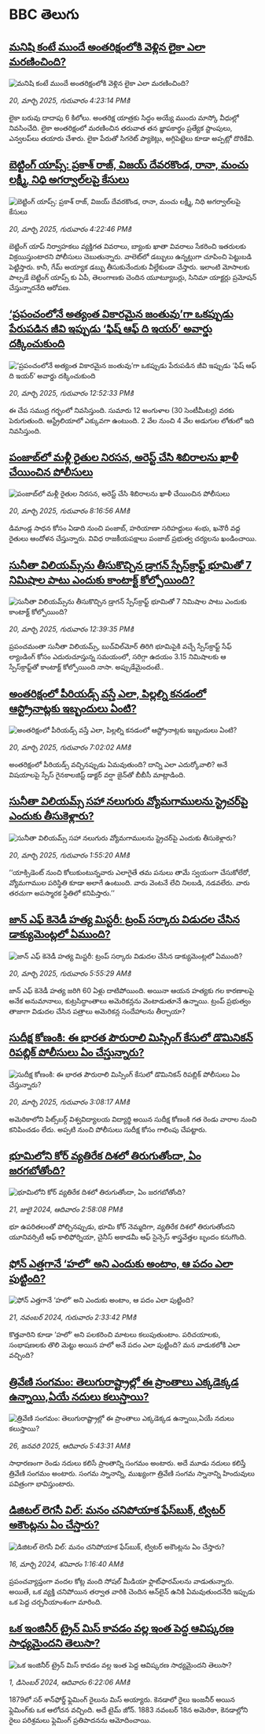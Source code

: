 # BBC తెలుగు## [మనిషి కంటే ముందే అంతరిక్షంలోకి వెళ్లిన లైకా ఎలా మరణించింది?](https://www.bbc.com/telugu/articles/c8712g7v832o?at_campaign=githubrss)![మనిషి కంటే ముందే అంతరిక్షంలోకి వెళ్లిన లైకా ఎలా మరణించింది?](https://ichef.bbci.co.uk/ace/standard/240/cpsprodpb/595e/live/017de3c0-0577-11f0-b672-5dfc6aa79db2.jpg)_20, మార్చి 2025, గురువారం 4:23:14 PMకి_లైకా బరువు దాదాపు 6 కిలోలు. అంతరిక్ష యాత్రకు సిద్ధం అయ్యే ముందు మాస్కో వీధుల్లో నివసించేది. లైకా అంతరిక్షంలో మరణించిన తరువాత తన జ్ఞాపకార్థం ప్రత్యేక స్టాంపులు, ఎన్వలప్‌లు తయారు చేశారు. లైకా పేరుతో సిగరెట్ ప్యాకెట్లు, అగ్గిపెట్టెలు కూడా అప్పట్లో దొరికేవి.## [బెట్టింగ్ యాప్స్: ప్రకాశ్‌ రాజ్, విజయ్ దేవరకొండ, రానా, మంచు లక్ష్మీ, నిధి అగర్వాల్‌‌లపై కేసులు](https://www.bbc.com/telugu/articles/c62zd1mm71po?at_campaign=githubrss)![బెట్టింగ్ యాప్స్: ప్రకాశ్‌ రాజ్, విజయ్ దేవరకొండ, రానా, మంచు లక్ష్మీ, నిధి అగర్వాల్‌‌లపై కేసులు](https://ichef.bbci.co.uk/ace/standard/240/cpsprodpb/380e/live/7ed74ff0-055e-11f0-b8d2-617de79a7a08.jpg)_20, మార్చి 2025, గురువారం 4:22:46 PMకి_బెట్టింగ్ యాప్ నిర్వాహకలు వ్యక్తిగత వివరాలు, బ్యాంకు ఖాతా వివరాలు సేకరించి ఇతరులకు విక్రయిస్తుంటారని పోలీసులు చెబుతున్నారు. వాలెట్‌లో డబ్బులు ఉన్నట్లుగా చూపించి పెట్టుబడి పెట్టిస్తారు. కానీ, గేమ్ అయ్యాక డబ్బు తీసుకునేందుకు వీల్లేకుండా చేస్తారు. ఇలాంటి మోసాలకు పాల్పడే బెట్టింగ్ యాప్స్ కు ఏపీ, తెలంగాణకు చెందిన యూట్యూబర్లు, సినిమా యాక్టర్లు ప్రమోషన్ చేస్తున్నారనేది ఆరోపణ.## [‘ప్రపంచంలోనే అత్యంత వికారమైన జంతువు’గా ఒకప్పుడు పేరుపడిన జీవి ఇప్పుడు ‘ఫిష్ ఆఫ్ ది ఇయర్’ అవార్డు దక్కించుకుంది](https://www.bbc.com/telugu/articles/c23423n3jlpo?at_campaign=githubrss)![‘ప్రపంచంలోనే అత్యంత వికారమైన జంతువు’గా ఒకప్పుడు పేరుపడిన జీవి ఇప్పుడు ‘ఫిష్ ఆఫ్ ది ఇయర్’ అవార్డు దక్కించుకుంది](https://ichef.bbci.co.uk/ace/standard/240/cpsprodpb/ba77/live/50b6eb60-04a7-11f0-94d4-6f954f5dcfa3.jpg)_20, మార్చి 2025, గురువారం 12:52:33 PMకి_ఈ చేప సముద్ర గర్భంలో నివసిస్తుంది. సుమారు 12 అంగుళాల (30 సెంటీమీటర్ల) వరకు పెరుగుతుంది.
ఆస్ట్రేలియాలో ఎక్కువగా ఉంటుంది. 2 వేల నుంచి 4 వేల అడుగుల లోతులో ఇది నివసిస్తుంది.## [పంజాబ్‌లో మళ్లీ రైతుల నిరసన, అరెస్ట్ చేసి శిబిరాలను ఖాళీ చేయించిన పోలీసులు ](https://www.bbc.com/telugu/articles/cr427qd1lxeo?at_campaign=githubrss)![పంజాబ్‌లో మళ్లీ రైతుల నిరసన, అరెస్ట్ చేసి శిబిరాలను ఖాళీ చేయించిన పోలీసులు ](https://ichef.bbci.co.uk/ace/standard/240/cpsprodpb/f842/live/08a04bc0-0554-11f0-944e-29ccdb22834c.jpg)_20, మార్చి 2025, గురువారం 8:16:56 AMకి_డిమాండ్ల సాధన కోసం ఏడాది నుంచి పంజాబ్, హరియాణా సరిహద్దులు శంభు, ఖనౌరీ వద్ద రైతులు ఆందోళన చేస్తున్నారు. వివిధ రాజకీయపక్షాలు పంజాబ్ ప్రభుత్వ చర్యలను ఖండించాయి.## [సునీతా విలియమ్స్‌ను తీసుకొచ్చిన డ్రాగన్ స్పేస్‌క్రాఫ్ట్ భూమితో 7 నిమిషాల పాటు ఎందుకు కాంటాక్ట్‌ కోల్పోయింది?](https://www.bbc.com/telugu/articles/cvgwlkj8npyo?at_campaign=githubrss)![సునీతా విలియమ్స్‌ను తీసుకొచ్చిన డ్రాగన్ స్పేస్‌క్రాఫ్ట్ భూమితో 7 నిమిషాల పాటు ఎందుకు కాంటాక్ట్‌ కోల్పోయింది?](https://ichef.bbci.co.uk/ace/standard/240/cpsprodpb/892a/live/f35aad80-0564-11f0-97d3-37df2b293ed1.png)_20, మార్చి 2025, గురువారం 12:39:35 PMకి_ప్రపంచమంతా సునీతా విలియమ్స్, బుచ్‌విల్‌మోర్ తిరిగి భూమిపైకి వచ్చే స్పేస్‌క్రాఫ్ట్ సేఫ్ ల్యాండింగ్ కోసం ఎదురుచూస్తున్న సమయంలో, సరిగ్గా ఉదయం 3.15 నిమిషాలకు ఆ స్పేస్‌క్రాఫ్ట్‌తో కాంటాక్ట్ కోల్పోయింది నాసా. అప్పుడేమైందంటే..## [అంతరిక్షంలో పీరియడ్స్ వస్తే ఎలా, పిల్లల్ని కనడంలో ఆస్ట్రోనాట్లకు ఇబ్బందులు ఏంటి?](https://www.bbc.com/telugu/articles/czje8v9wkvjo?at_campaign=githubrss)![అంతరిక్షంలో పీరియడ్స్ వస్తే ఎలా, పిల్లల్ని కనడంలో ఆస్ట్రోనాట్లకు ఇబ్బందులు ఏంటి?](https://ichef.bbci.co.uk/ace/standard/240/cpsprodpb/3387/live/0db61180-054a-11f0-97d3-37df2b293ed1.jpg)_20, మార్చి 2025, గురువారం 7:02:02 AMకి_అంతరిక్షంలో పీరియడ్స్ వచ్చినప్పుడు ఏమవుతుంది? దాన్ని ఎలా ఎదుర్కోవాలి? అనే విషయాలపై  స్పేస్‌ గైనకాలజిస్ట్‌ డాక్టర్ వర్షా జైన్‌తో బీబీసీ మాట్లాడింది.## [సునీతా విలియమ్స్‌ సహా నలుగురు  వ్యోమగాములను స్ట్రెచర్‌పై ఎందుకు తీసుకెళ్లారు?](https://www.bbc.com/telugu/articles/cevxl91wl7go?at_campaign=githubrss)![సునీతా విలియమ్స్‌ సహా నలుగురు  వ్యోమగాములను స్ట్రెచర్‌పై ఎందుకు తీసుకెళ్లారు?](https://ichef.bbci.co.uk/ace/standard/240/cpsprodpb/6d7c/live/f8125c40-052f-11f0-94d4-6f954f5dcfa3.jpg)_20, మార్చి 2025, గురువారం 1:55:20 AMకి_‘‘యాక్సిడెంట్ నుంచి కోలుకుంటున్నవారు ఎలాగైతే తమ పనులు తామే స్వయంగా చేసుకోలేరో, వ్యోమగాముల పరిస్థితి కూడా అలాగే ఉంటుంది. వారు వెంటనే లేచి నిలబడి, నడవలేరు. వారు తరచుగా అపస్మారక స్థితిలో కనిపిస్తారు.’’## [జాన్ ఎఫ్ కెనెడీ హత్య మిస్టరీ: ట్రంప్ సర్కారు విడుదల చేసిన డాక్యుమెంట్లలో ఏముంది?](https://www.bbc.com/telugu/articles/cvgem88vmvvo?at_campaign=githubrss)![జాన్ ఎఫ్ కెనెడీ హత్య మిస్టరీ: ట్రంప్ సర్కారు విడుదల చేసిన డాక్యుమెంట్లలో ఏముంది?](https://ichef.bbci.co.uk/ace/standard/240/cpsprodpb/670e/live/f99c54a0-0550-11f0-88b7-5556e7b55c5e.jpg)_20, మార్చి 2025, గురువారం 5:55:29 AMకి_జాన్ ఎఫ్ కెనెడీ హత్య జరిగి 60 ఏళ్లు దాటిపోయింది. అయినా ఆయన హత్యకు గల కారణాలపై అనేక అనుమానాలు, కుట్రసిద్ధాంతాలు అమెరికన్లను వెంటాడుతూనే ఉన్నాయి. ట్రంప్ ప్రభుత్వం తాజాగా విడుదల చేసిన పత్రాలు అమెరికన్ల సందేహాలను తీర్చాయా?## [సుదీక్ష కోణంకి: ఈ భారత పౌరురాలి మిస్సింగ్ కేసులో డొమినికన్ రిపబ్లిక్  పోలీసులు ఏం చేస్తున్నారు?  ](https://www.bbc.com/telugu/articles/c99n2rk32rro?at_campaign=githubrss)![సుదీక్ష కోణంకి: ఈ భారత పౌరురాలి మిస్సింగ్ కేసులో డొమినికన్ రిపబ్లిక్  పోలీసులు ఏం చేస్తున్నారు?  ](https://ichef.bbci.co.uk/ace/standard/240/cpsprodpb/4fc9/live/79e795c0-04d9-11f0-88b7-5556e7b55c5e.jpg)_20, మార్చి 2025, గురువారం 3:08:17 AMకి_అమెరికాలోని పిట్స్‌బర్గ్ విశ్వవిద్యాలయ విద్యార్థి అయిన సుదీక్ష కోణంకి  గత రెండు వారాల నుంచి కనిపించడం లేదు. అప్పటి నుంచి పోలీసులు సుదీక్ష కోసం గాలింపు చేపట్టారు.## [భూమిలోని కోర్ వ్యతిరేక దిశలో తిరుగుతోందా, ఏం జరగబోతోంది?](https://www.bbc.com/telugu/articles/crgr7rnd7g4o?at_campaign=githubrss)![భూమిలోని కోర్ వ్యతిరేక దిశలో తిరుగుతోందా, ఏం జరగబోతోంది?](https://ichef.bbci.co.uk/ace/standard/240/cpsprodpb/cc28/live/4457bc00-3ec3-11ef-b2f4-77406157b906.jpg)_21, జులై 2024, ఆదివారం 2:58:08 PMకి_భూ ఉపరితలంతో పోల్చినప్పుడు, భూమి కోర్ నెమ్మదిగా, వ్యతిరేక దిశలో తిరుగుతోందని యూనివర్సిటీ ఆఫ్ కాలిఫోర్నియా, చైనీస్ అకాడమీ ఆఫ్ సైన్సెస్‌ శాస్త్రవేత్తల బృందం కనుగొంది.## [ఫోన్ ఎత్తగానే ‘హలో’ అని ఎందుకు అంటాం, ఆ పదం ఎలా పుట్టింది?](https://www.bbc.com/telugu/articles/cgj7x7gdjq4o?at_campaign=githubrss)![ఫోన్ ఎత్తగానే ‘హలో’ అని ఎందుకు అంటాం, ఆ పదం ఎలా పుట్టింది?](https://ichef.bbci.co.uk/ace/standard/240/cpsprodpb/0618/live/7a20ebb0-a807-11ef-b21e-5359bd56d02f.jpg)_21, నవంబర్ 2024, గురువారం 2:33:42 PMకి_కొత్తవారిని కూడా ‘హలో’ అని పలకరించి మాటలు కలుపుతుంటాం.  పరిచయాలకు, సంభాషణలకు తొలి మెట్టు అయిన హలో అనే పదం ఎలా పుట్టింది? మన వాడుకలోకి ఎలా వచ్చింది?## [త్రివేణి సంగమం: తెలుగురాష్ట్రాల్లో ఈ ప్రాంతాలు ఎక్కడెక్కడ ఉన్నాయి,ఏయే నదులు కలుస్తాయి? ](https://www.bbc.com/telugu/articles/cz7elrr17jeo?at_campaign=githubrss)![త్రివేణి సంగమం: తెలుగురాష్ట్రాల్లో ఈ ప్రాంతాలు ఎక్కడెక్కడ ఉన్నాయి,ఏయే నదులు కలుస్తాయి? ](https://ichef.bbci.co.uk/ace/standard/240/cpsprodpb/9dad/live/7f50e780-da42-11ef-a37f-eba91255dc3d.jpg)_26, జనవరి 2025, ఆదివారం 5:43:31 AMకి_సాధారణంగా రెండు నదులు కలిసే ప్రాంతాన్ని సంగమం అంటారు. అదే మూడు నదులు కలిస్తే త్రివేణి సంగమం అంటారు. సంగమ స్నానాన్ని, ముఖ్యంగా త్రివేణి సంగమ స్నానాన్ని హిందువులు పవిత్రంగా భావిస్తుంటారు.## [డిజిటల్ లెగసీ విల్: మనం చనిపోయాక ఫేస్‌బుక్, ట్విటర్‌ అకౌంట్లను ఏం చేస్తారు?](https://www.bbc.com/telugu/articles/cx0zl1qeyq2o?at_campaign=githubrss)![డిజిటల్ లెగసీ విల్: మనం చనిపోయాక ఫేస్‌బుక్, ట్విటర్‌ అకౌంట్లను ఏం చేస్తారు?](https://ichef.bbci.co.uk/ace/standard/240/cpsprodpb/bea2/live/2323ffd0-e2d4-11ee-9410-0f893255c2a0.jpg)_16, మార్చి 2024, శనివారం 1:16:40 AMకి_ప్రపంచవ్యాప్తంగా వందల కోట్ల మంది సోషల్ మీడియా ఫ్లాట్‌ఫారమ్‌లను వాడుతున్నారు. అయితే, ఒక వ్యక్తి చనిపోయిన తర్వాత వారికి చెందిన ఆన్‌లైన్ ఉనికి ఏమవుతుందనేది ఇప్పుడు ఒక పెద్ద చర్చనీయాంశంగా మారింది.## [ఒక ఇంజినీర్ ట్రైన్ మిస్ కావడం వల్ల ఇంత పెద్ద ఆవిష్కరణ సాధ్యమైందని తెలుసా?](https://www.bbc.com/telugu/articles/c774y4mdrgdo?at_campaign=githubrss)![ఒక ఇంజినీర్ ట్రైన్ మిస్ కావడం వల్ల ఇంత పెద్ద ఆవిష్కరణ సాధ్యమైందని తెలుసా?](https://ichef.bbci.co.uk/ace/standard/240/cpsprodpb/d07c/live/d2f92490-ab19-11ef-8264-5f9791599833.jpg)_1, డిసెంబర్ 2024, ఆదివారం 6:22:06 AMకి_1879లో సర్ శాన్‌ఫోర్డ్ ఫ్లెమింగ్ రైలును మిస్ అయ్యారు. కెనడాలో రైలు ఇంజనీర్ అయిన ఫ్లెమింగ్‌కు ఒక ఆలోచన వచ్చింది. అదే టైమ్ జోన్‌. 
1883 నవంబర్ 18న అమెరికా, కెనడాల్లోని రైలు పరిశ్రమలు ఫ్లెమింగ్ ప్రతిపాదనను ఆమోదించాయి.